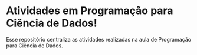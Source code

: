 # Atividades em Programação para Ciência de Dados!


Esse repositório centraliza as atividades realizadas na aula de Programação para Ciência de Dados.